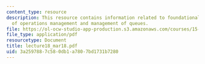 ```yaml
---
content_type: resource
description: This resource contains information related to foundational components
  of operations management and management of queues.
file: https://ol-ocw-studio-app-production.s3.amazonaws.com/courses/15-760a-operations-management-spring-2002/3a2597887c580db1a7807bd1731b7280_lecture18_mar18.pdf
file_type: application/pdf
resourcetype: Document
title: lecture18_mar18.pdf
uid: 3a259788-7c58-0db1-a780-7bd1731b7280
---
```

